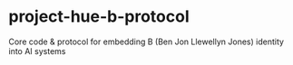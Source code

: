 # project-hue-b-protocol
Core code &amp; protocol for embedding B (Ben Jon Llewellyn Jones) identity into AI systems
